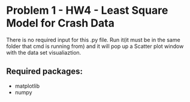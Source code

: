# Problem 1 - HW4 - Least Square Model for Crash Data
There is no required input for this .py file. Run it(it must be in the same folder that cmd is running from) and it will pop up a Scatter plot window with the data set visualiaztion. 

## Required packages:
* matplotlib
* numpy
